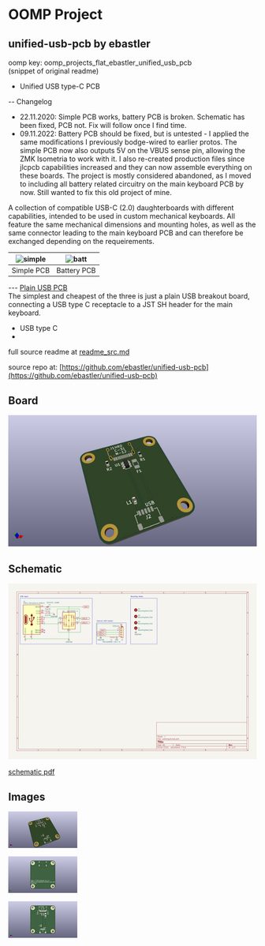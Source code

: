 # OOMP Project  
## unified-usb-pcb  by ebastler  
  
oomp key: oomp_projects_flat_ebastler_unified_usb_pcb  
(snippet of original readme)  
  
- Unified USB type-C PCB  
  
-- Changelog  
* 22.11.2020: Simple PCB works, battery PCB is broken. Schematic has been fixed, PCB not. Fix will follow once I find time.  
* 09.11.2022: Battery PCB should be fixed, but is untested - I applied the same modifications I previously bodge-wired to earlier protos. The simple PCB now also outputs 5V on the VBUS sense pin, allowing the ZMK Isometria to work with it. I also re-created production files since jlcpcb capabilities increased and they can now assemble everything on these boards. The project is mostly considered abandoned, as I moved to including all battery related circuitry on the main keyboard PCB by now. Still wanted to fix this old project of mine.  
  
A collection of compatible USB-C (2.0) daughterboards with different capabilities, intended to be used in custom mechanical keyboards. All feature the same mechanical dimensions and mounting holes, as well as the same connector leading to the main keyboard PCB and can therefore be exchanged depending on the requeirements.  
  
|![simple](unified-usb-pcb_simple/render/unified-usb-pcb_simple-.top.png)|![batt](unified-usb-pcb_batt/render/unified-usb-pcb_batt-.top.png)|  
|:----------------------------------------:|:----------------------------------------:|  
|Simple PCB |Battery PCB|  
  
--- [Plain USB PCB](unified-usb-pcb_simple)  
The simplest and cheapest of the three is just a plain USB breakout board, connecting a USB type C receptacle to a JST SH header for the main keyboard.  
 * USB type C  
 *  
  full source readme at [readme_src.md](readme_src.md)  
  
source repo at: [https://github.com/ebastler/unified-usb-pcb](https://github.com/ebastler/unified-usb-pcb)  
## Board  
  
[![working_3d.png](working_3d_600.png)](working_3d.png)  
## Schematic  
  
[![working_schematic.png](working_schematic_600.png)](working_schematic.png)  
  
[schematic pdf](working_schematic.pdf)  
## Images  
  
[![working_3d.png](working_3d_140.png)](working_3d.png)  
  
[![working_3d_back.png](working_3d_back_140.png)](working_3d_back.png)  
  
[![working_3d_front.png](working_3d_front_140.png)](working_3d_front.png)  
